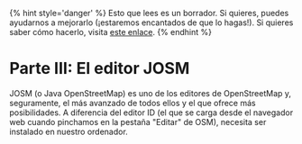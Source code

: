 {% hint style='danger' %}
Esto que lees es un borrador. Si quieres, puedes ayudarnos a mejorarlo (¡estaremos encantados de que lo hagas!). Si quieres saber cómo hacerlo, visita [este enlace](https://mapcolabora.gitbooks.io/meta-manual/content/).
{% endhint %}

# Parte III: El editor JOSM

JOSM (o Java OpenStreetMap) es uno de los editores de OpenStreetMap y, seguramente, el más avanzado de todos ellos y el que ofrece más posibilidades. A diferencia del editor ID (el que se carga desde el navegador web cuando pinchamos en la pestaña "Editar" de OSM), necesita ser instalado en nuestro ordenador.
